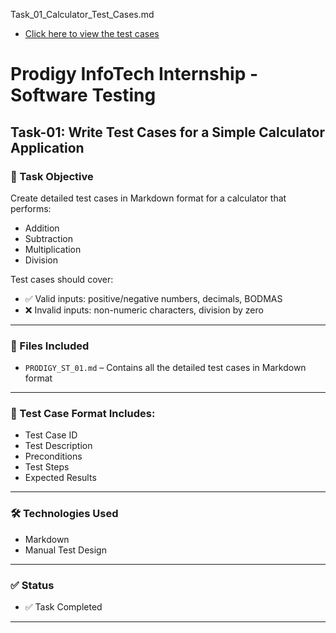 Task_01_Calculator_Test_Cases.md
- [Click here to view the test cases](Task_01_Calculator_Test_Cases.md)

# Prodigy InfoTech Internship - Software Testing

## Task-01: Write Test Cases for a Simple Calculator Application

### 📝 Task Objective
Create detailed test cases in Markdown format for a calculator that performs:
- Addition
- Subtraction
- Multiplication
- Division

Test cases should cover:
- ✅ Valid inputs: positive/negative numbers, decimals, BODMAS
- ❌ Invalid inputs: non-numeric characters, division by zero

---

### 📁 Files Included
- `PRODIGY_ST_01.md` – Contains all the detailed test cases in Markdown format

---

### 📌 Test Case Format Includes:
- Test Case ID  
- Test Description  
- Preconditions  
- Test Steps  
- Expected Results  

---

### 🛠 Technologies Used
- Markdown
- Manual Test Design

---

### ✅ Status
- ✅ Task Completed

---


